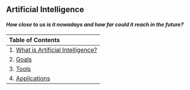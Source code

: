 ## Artificial Intelligence 
#### *How close to us is it nowadays and how far could it reach in the future?*

|Table of Contents|
|:------|
| 1. [What is Artificial Intelligence?](https://github.com/balazodeldiablo/Software-Development-Tools---Assigment-2/blob/main/Artificial%20Intelligence%20-%20Wiki/Artificial_Intelligence.md) |
| 2. [Goals](https://github.com/balazodeldiablo/IT115/blob/main/Artificial%20Intelligence%20-%20Wiki/Goals.md) |
| 3. [Tools](https://github.com/balazodeldiablo/IT115/blob/main/Artificial%20Intelligence%20-%20Wiki/Tools.md) |
| 4. [Applications](https://github.com/balazodeldiablo/Software-Development-Tools---Assigment-2/blob/main/Artificial%20Intelligence%20-%20Wiki/Application.md)|
